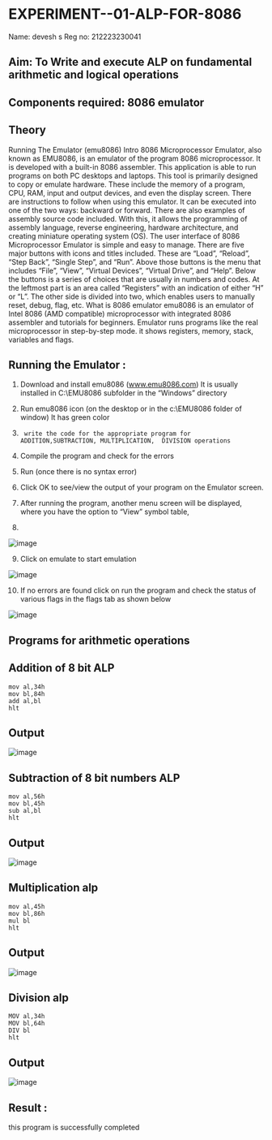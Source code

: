 # EXPERIMENT--01-ALP-FOR-8086

Name: devesh s
Reg no: 212223230041




## Aim: To Write and execute ALP on fundamental arithmetic and logical operations
## Components required: 8086  emulator 
## Theory 
Running The Emulator (emu8086) Intro 8086 Microprocessor Emulator, also known as EMU8086, is an emulator of the program 8086 microprocessor. It is developed with a built-in 8086 assembler. This application is able to run programs on both PC desktops and laptops. This tool is primarily designed to copy or emulate hardware. These include the memory of a program, CPU, RAM, input and output devices, and even the display screen. There are instructions to follow when using this emulator. It can be executed into one of the two ways: backward or forward. There are also examples of assembly source code included. With this, it allows the programming of assembly language, reverse engineering, hardware architecture, and creating miniature operating system (OS). The user interface of 8086 Microprocessor Emulator is simple and easy to manage. There are five major buttons with icons and titles included. These are “Load”, “Reload”, “Step Back”, “Single Step”, and “Run”. Above those buttons is the menu that includes “File”, “View”, “Virtual Devices”, “Virtual Drive”, and “Help”. Below the buttons is a series of choices that are usually in numbers and codes. At the leftmost part is an area called “Registers” with an indication of either “H” or “L”. The other side is divided into two, which enables users to manually reset, debug, flag, etc. What is 8086 emulator emu8086 is an emulator of Intel 8086 (AMD compatible) microprocessor with integrated 8086 assembler and tutorials for beginners. Emulator runs programs like the real microprocessor in step-by-step mode. it shows registers, memory, stack, variables and flags.


 ## Running the Emulator :
1.	Download and install emu8086 (www.emu8086.com) It is usually installed in C:\EMU8086 subfolder in the “Windows” directory
2.	  Run  emu8086 icon (on the desktop or in the c:\EMU8086 folder of window) It has green color 
 
 
3.		write the code for the appropriate program for ADDITION,SUBTRACTION, MULTIPLICATION,  DIVISION operations 

4.	 Compile the program and check for the errors 
5.	Run (once there is no syntax error) 

6.	Click OK to see/view the output of your program on the Emulator screen. 


7.	After running the program, another menu screen will be displayed, where you have the option to “View” symbol table,
8.	 


![image](https://user-images.githubusercontent.com/36288975/189273263-d65baae9-4b8f-4723-afb3-c0ffa4052b04.png)











9.	Click on emulate to start emulation 








![image](https://user-images.githubusercontent.com/36288975/189273273-9bb36ec1-e2e8-4892-8d35-37707332bfdc.png)








10.	If no errors are found click on run the program and check the status of various flags in the flags tab as shown below 






![image](https://user-images.githubusercontent.com/36288975/189273277-113a2a33-4a40-4ff8-95a5-ecd3a1f504fe.png)







## Programs for arithmetic  operations

## Addition  of 8 bit ALP 
```
mov al,34h
mov bl,84h
add al,bl
hlt
```
## Output  

 ![image](https://github.com/GitPreethiHub/EXPERIMENT--01-ALP-FOR-8086/assets/119475585/b584428a-7d71-4ac2-bae3-2e121a8f23ff)

## Subtraction   of 8 bit numbers  ALP 
 ```
mov al,56h
mov bl,45h
sub al,bl
hlt
```
## Output  

![image](https://github.com/GitPreethiHub/EXPERIMENT--01-ALP-FOR-8086/assets/119475585/f07d82e3-fa6c-4998-814a-18d759db89e6)

## Multiplication alp 
```
mov al,45h
mov bl,86h
mul bl
hlt
```
 ## Output  

![image](https://github.com/GitPreethiHub/EXPERIMENT--01-ALP-FOR-8086/assets/119475585/d5b5a938-2be9-47c7-8a0d-1070342882d2)

## Division alp 
```
MOV al,34h
MOV bl,64h
DIV bl
hlt
```
## Output  

![image](https://github.com/GitPreethiHub/EXPERIMENT--01-ALP-FOR-8086/assets/119475585/15311992-e229-43ba-9033-288c52106e74)


## Result :
 
this program is successfully completed


